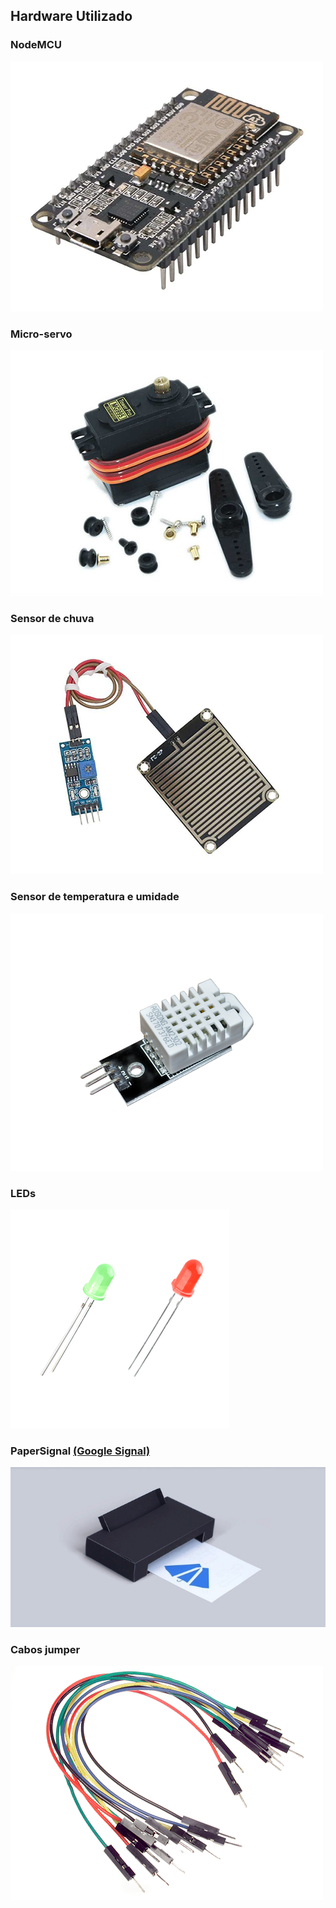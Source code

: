 ## Hardware Utilizado

### **NodeMCU**
![](nodemcu.png)
### **Micro-servo**
![](servo.png)
### **Sensor de chuva**
![](sensorchuva.png)
### **Sensor de temperatura e umidade**
![](dht22-2.png)
### **LEDs**
![](leds-4.png)
### **PaperSignal** [(Google Signal)](https://papersignals.withgoogle.com/)
![](google_paper_signals.jpg)
### **Cabos jumper**
![](conectores1.png)
